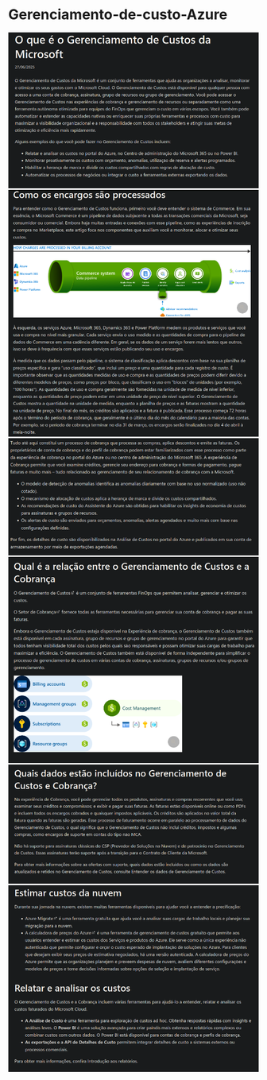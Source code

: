 # Gerenciamento-de-custo-Azure

![](https://github.com/ThiagoPereiraFunayama/Gerenciamento-de-custo-Azure/blob/main/imagens1/cap1.png)
![](https://github.com/ThiagoPereiraFunayama/Gerenciamento-de-custo-Azure/blob/main/imagens1/cap2.png)
![](https://github.com/ThiagoPereiraFunayama/Gerenciamento-de-custo-Azure/blob/main/imagens1/cap3.png)
![](https://github.com/ThiagoPereiraFunayama/Gerenciamento-de-custo-Azure/blob/main/imagens1/cap4.png)
![](https://github.com/ThiagoPereiraFunayama/Gerenciamento-de-custo-Azure/blob/main/imagens1/cap5.png)
![](https://github.com/ThiagoPereiraFunayama/Gerenciamento-de-custo-Azure/blob/main/imagens1/cap6.png)

